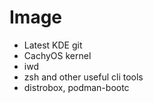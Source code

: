 # Image

- Latest KDE git
- CachyOS kernel
- iwd
- zsh and other useful cli tools
- distrobox, podman-bootc
